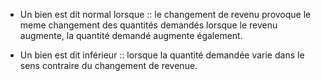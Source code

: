 - Un bien est dit normal lorsque :: le changement de revenu provoque le meme changement des quantités demandés lorsque le revenu augmente, la quantité demandé augmente également.

- Un bien est dit inférieur :: lorsque la quantité demandée varie dans le sens contraire du changement de revenue.